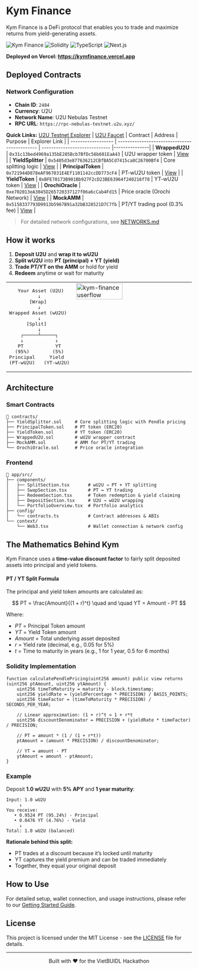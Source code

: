 # Kym Finance

Kym Finance is a DeFi protocol that enables you to trade and maximize returns from yield-generating assets.

![Kym Finance](https://img.shields.io/badge/U2U-Nebulas%20Testnet-darkgreen) 
![Solidity](https://img.shields.io/badge/Solidity-0.8.17-purple) 
![TypeScript](https://img.shields.io/badge/TypeScript-5.0-blue) 
![Next.js](https://img.shields.io/badge/Next.js-15-black)

**Deployed on Vercel: https://kymfinance.vercel.app**

## Deployed Contracts

### Network Configuration

- **Chain ID**: `2484`
- **Currency**: U2U
- **Network Name**: U2U Nebulas Testnet
- **RPC URL**: `https://rpc-nebulas-testnet.u2u.xyz/`

**Quick Links:** [U2U Testnet Explorer](https://testnet.u2uscan.xyz) | [U2U Faucet](https://faucet.u2u.xyz)
| Contract           | Address                                      | Purpose                       | Explorer Link |
| ------------------ | -------------------------------------------- | ----------------------------- |---------------|
| **WrappedU2U**     | `0x31c13bed4969a135bE285Bcb7BfDc56b601EaA43` | U2U wrapper token             | [View](https://testnet.u2uscan.xyz/address/0x31c13bed4969a135bE285Bcb7BfDc56b601EaA43) |
| **YieldSplitter**  | `0x5405d3e877636212CBfBA5Cd7415ca8C26700Bf4` | Core splitting logic          | [View](https://testnet.u2uscan.xyz/address/0x5405d3e877636212CBfBA5Cd7415ca8C26700Bf4) |
| **PrincipalToken** | `0x721944D878eAF967031E4Ef1101142ccDD773cF4` | PT-wU2U token                 | [View](https://testnet.u2uscan.xyz/address/0x721944D878eAF967031E4Ef1101142ccDD773cF4) |
| **YieldToken**     | `0xBFE70173B901Bb927F2cD23BE63964f240216f78` | YT-wU2U token                 | [View](https://testnet.u2uscan.xyz/address/0xBFE70173B901Bb927F2cD23BE63964f240216f78) |
| **OrochiOracle**   | `0xe702013eA3045D265720337127f06a6cCab4Fd15` | Price oracle (Orochi Network) | [View](https://testnet.u2uscan.xyz/address/0xe702013eA3045D265720337127f06a6cCab4Fd15) |
| **MockAMM**        | `0x5158337793D9913b5967B91a32bB328521D7C7fb` | PT/YT trading pool (0.3% fee) | [View](https://testnet.u2uscan.xyz/address/0x5158337793D9913b5967B91a32bB328521D7C7fb) |

> For detailed network configurations, see [NETWORKS.md](NETWORKS.md)


## How it works

1. **Deposit U2U** and **wrap it to wU2U**
2. **Split wU2U** into **PT (principal) + YT (yield)**
3. **Trade PT/YT on the AMM** or hold for yield
4. **Redeem** anytime or wait for maturity


<table style="width:100%">
<tr>
<td style="width:35%; vertical-align:top; padding-right:10px;">

<pre>
   Your Asset (U2U)
          ↓
       [Wrap]
          ↓
Wrapped Asset (wU2U)
          ↓
      [Split]
          ↓
    ┌─────┴─────┐
    ↓           ↓
   PT           YT
  (95%)        (5%)
Principal     Yield
(PT-wU2U)   (YT-wU2U)
</pre>

</td>
<td style="width:65%; vertical-align:top;">
<img src="https://github.com/user-attachments/assets/febab3c6-5dd1-4d29-bc77-53acc6d2e7ea" alt="kym-finance userflow" style="width:64%; height:auto;"/>
</td>
</tr>
</table>


## Architecture

### Smart Contracts

```
📂 contracts/
├── YieldSplitter.sol     # Core splitting logic with Pendle pricing
├── PrincipalToken.sol    # PT token (ERC20)
├── YieldToken.sol        # YT token (ERC20)
├── WrappedU2U.sol        # wU2U wrapper contract
├── MockAMM.sol           # AMM for PT/YT trading
└── OrochiOracle.sol      # Price oracle integration
```

### Frontend

```
📂 app/src/
├── components/
│   ├── SplitSection.tsx       # wU2U → PT + YT splitting
│   ├── SwapSection.tsx        # PT ↔ YT trading
│   ├── RedeemSection.tsx      # Token redemption & yield claiming
│   ├── DepositSection.tsx     # U2U → wU2U wrapping
│   └── PortfolioOverview.tsx  # Portfolio analytics
├── config/
│   └── contracts.ts           # Contract addresses & ABIs
└── context/
    └── Web3.tsx               # Wallet connection & network config
```

## The Mathematics Behind Kym
Kym Finance uses a **time-value discount factor** to fairly split deposited assets into principal and yield tokens.

#### PT / YT Split Formula

The principal and yield token amounts are calculated as:

$$
PT = \frac{Amount}{(1 + r)^t} \quad and \quad YT = Amount - PT
$$

Where:  
- $PT$ = Principal Token amount  
- $YT$ = Yield Token amount  
- $Amount$ = Total underlying asset deposited  
- $r$ = Yield rate (decimal, e.g., 0.05 for 5%)  
- $t$ = Time to maturity in years (e.g., 1 for 1 year, 0.5 for 6 months)


### Solidity Implementation

```solidity
function calculatePendlePricing(uint256 amount) public view returns (uint256 ptAmount, uint256 ytAmount) {
    uint256 timeToMaturity = maturity - block.timestamp;
    uint256 yieldRate = (yieldPercentage * PRECISION) / BASIS_POINTS;
    uint256 timeFactor = (timeToMaturity * PRECISION) / SECONDS_PER_YEAR;

    // Linear approximation: (1 + r)^t ≈ 1 + r*t
    uint256 discountDenominator = PRECISION + (yieldRate * timeFactor) / PRECISION;

    // PT = amount * (1 / (1 + r*t))
    ptAmount = (amount * PRECISION) / discountDenominator;

    // YT = amount - PT
    ytAmount = amount - ptAmount;
}
```


### Example
Deposit **1.0 wU2U** with **5% APY** and **1 year maturity**:

```
Input: 1.0 wU2U
     ↓
You receive:
   • 0.9524 PT (95.24%) - Principal
   • 0.0476 YT (4.76%) - Yield
     ↓
Total: 1.0 wU2U (balanced)
```


**Rationale behind this split:**
- PT trades at a discount because it’s locked until maturity
- YT captures the yield premium and can be traded immediately
- Together, they equal your original deposit


## How to Use
For detailed setup, wallet connection, and usage instructions, please refer to our [Getting Started Guide](GETTING_STARTED.md).


## License
This project is licensed under the MIT License - see the [LICENSE](LICENSE) file for details.

---


<p align="center">Built with ❤️ for the VietBUIDL Hackathon</p>
